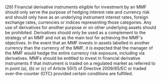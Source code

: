 (26) Financial derivative instruments eligible for investment by an MMF should only serve the purpose of hedging interest rate and currency risk and should only have as an underlying instrument interest rates, foreign exchange rates, currencies or indices representing those categories. Any use of derivatives for another purpose or on other underlying assets should be prohibited. Derivatives should only be used as a complement to the strategy of an MMF and not as the main tool for achieving the MMF's objectives. In the event that an MMF invests in assets labelled in another currency than the currency of the MMF, it is expected that the manager of the MMF would hedge the entire currency risk exposure, including via derivatives. MMFs should be entitled to invest in financial derivative instruments if that instrument is traded on a regulated market as referred to in point (a), (b) or (c) of Article 50(1) of Directive 2009/65/EC or traded over-the-counter (OTC) provided certain conditions are fulfilled.